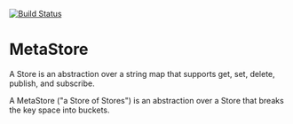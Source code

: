 [![Build Status](https://travis-ci.org/tristanwietsma/metastore.png?branch=master)](https://travis-ci.org/tristanwietsma/metastore)

MetaStore
=========

A Store is an abstraction over a string map that supports get, set, delete, publish, and subscribe.

A MetaStore ("a Store of Stores") is an abstraction over a Store that breaks the key space into buckets.
